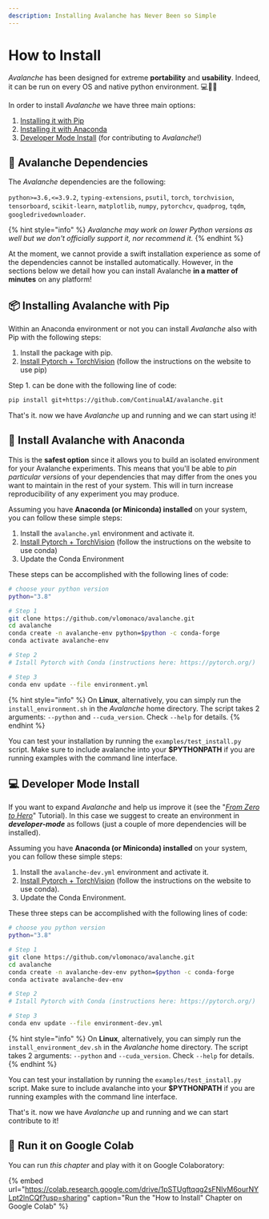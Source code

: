 ```yaml
---
description: Installing Avalanche has Never Been so Simple
---
```


# How to Install

_Avalanche_ has been designed for extreme **portability** and **usability**. Indeed, it can be run on every OS and native python environment. 💻🍎🐧

In order to install _Avalanche_ we have three main options:

1. [Installing it with Pip](how-to-install.md#installing-avalanche-with-pip)
2. [Installing it with Anaconda](how-to-install.md#install-avalanche-with-anaconda)
3. [Developer Mode Install](how-to-install.md#developer-mode-install) \(for contributing to _Avalanche_!\)

## 🔂 Avalanche Dependencies

The _Avalanche_ dependencies are the following:

`python>=3.6,<=3.9.2`, `typing-extensions`, `psutil`, `torch`, `torchvision`, `tensorboard`, `scikit-learn`, `matplotlib`, `numpy`, `pytorchcv`, `quadprog`, `tqdm`, `googledrivedownloader`.

{% hint style="info" %}
_Avalanche may work on lower Python versions as well but we don't officially support it, nor recommend it._
{% endhint %}

At the moment, we cannot provide a swift installation experience as some of the dependencies cannot be installed automatically. However, in the sections below we detail how you can install Avalanche **in a matter of minutes** on any platform!

## 📦 Installing Avalanche with Pip

Within an Anaconda environment or not you can install _Avalanche_ also with Pip with the following steps:

1. Install the package with pip.
2. [Install Pytorch + TorchVision](https://pytorch.org/) \(follow the instructions on the website to use pip\)

Step 1. can be done with the following line of code:

```bash
pip install git+https://github.com/ContinualAI/avalanche.git
```

That's it. now we have _Avalanche_ up and running and we can start using it!

## 🐍 Install Avalanche with Anaconda

This is the **safest option** since it allows you to build an isolated environment for your Avalanche experiments. This means that you'll be able to _pin particular versions_ of your dependencies that may differ from the ones you want to maintain in the rest of your system. This will in turn increase reproducibility of any experiment you may produce.

Assuming you have **Anaconda \(or Miniconda\) installed** on your system, you can follow these simple steps:

1. Install the `avalanche.yml` environment and activate it.
2. [Install Pytorch + TorchVision](https://pytorch.org/) \(follow the instructions on the website to use conda\)
3. Update the Conda Environment

These steps can be accomplished with the following lines of code:

```bash
# choose your python version
python="3.8"

# Step 1
git clone https://github.com/vlomonaco/avalanche.git
cd avalanche
conda create -n avalanche-env python=$python -c conda-forge
conda activate avalanche-env

# Step 2
# Istall Pytorch with Conda (instructions here: https://pytorch.org/)

# Step 3
conda env update --file environment.yml
```

{% hint style="info" %}
On **Linux**, alternatively, you can simply run the `install_environment.sh` in the _Avalanche_ home directory. The script takes 2 arguments: `--python` and `--cuda_version`. Check `--help` for details.
{% endhint %}

You can test your installation by running the `examples/test_install.py` script. Make sure to include avalanche into your **$PYTHONPATH** if you are running examples with the command line interface.

## 💻 Developer Mode Install

If you want to expand _Avalanche_ and help us improve it \(see the "[_From Zero to Hero_](../from-zero-to-hero-tutorial/2.-benchmarks.md)" Tutorial\). In this case we suggest to create an environment in _**developer-mode**_ as follows \(just a couple of more dependencies will be installed\).

Assuming you have **Anaconda \(or Miniconda\) installed** on your system, you can follow these simple steps:

1. Install the `avalanche-dev.yml` environment and activate it.
2. [Install Pytorch + TorchVision](https://pytorch.org/) \(follow the instructions on the website to use conda\).
3. Update the Conda Environment.

These three steps can be accomplished with the following lines of code:

```bash
# choose you python version
python="3.8"

# Step 1
git clone https://github.com/vlomonaco/avalanche.git
cd avalanche
conda create -n avalanche-dev-env python=$python -c conda-forge
conda activate avalanche-dev-env

# Step 2
# Istall Pytorch with Conda (instructions here: https://pytorch.org/)

# Step 3
conda env update --file environment-dev.yml
```

{% hint style="info" %}
On **Linux**, alternatively, you can simply run the `install_environment_dev.sh` in the _Avalanche_ home directory. The script takes 2 arguments: `--python` and `--cuda_version`. Check `--help` for details.
{% endhint %}

You can test your installation by running the `examples/test_install.py` script. Make sure to include avalanche into your **$PYTHONPATH** if you are running examples with the command line interface.

That's it. now we have _Avalanche_ up and running and we can start contribute to it!

## 🤝 Run it on Google Colab

You can run _this chapter_ and play with it on Google Colaboratory:

{% embed url="https://colab.research.google.com/drive/1pSTUgftqqg2sFNlvM6ourNYLpt2lnCQf?usp=sharing" caption="Run the \"How to Install\" Chapter on Google Colab" %}

